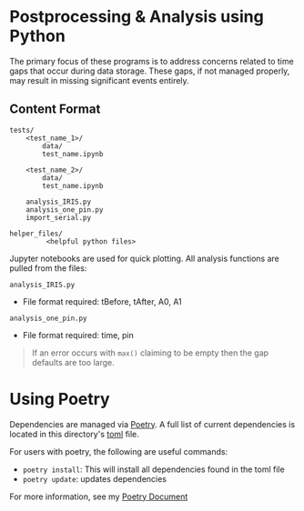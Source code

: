 # Postprocessing & Analysis using Python 
The primary focus of these programs is to address concerns related to time gaps that occur during data storage. These gaps, if not managed properly, may result in missing significant events entirely.
## Content Format
```
tests/
    <test_name_1>/ 
        data/
        test_name.ipynb

    <test_name_2>/ 
        data/
        test_name.ipynb

    analysis_IRIS.py
    analysis_one_pin.py
    import_serial.py

helper_files/ 
         <helpful python files>
```

Jupyter notebooks are used for quick plotting. All analysis functions are pulled from the files: 

`analysis_IRIS.py`
- File format required: tBefore, tAfter, A0, A1

`analysis_one_pin.py`
- File format required: time, pin 
>If an error occurs with `max()` claiming to be empty then the gap defaults are too large. 

# Using Poetry
Dependencies are managed via [Poetry](https://python-poetry.org/docs/). A full list of current dependencies is located in this directory's [toml](https://github.com/Drixitel/Iris-Adafruit-GPS/blob/main/pythonEnv/pyproject.toml) file. 

For users with poetry, the following are useful commands: 
- `poetry install`: This will install all dependencies found in the toml file 
- `poetry update`: updates dependencies

For more information, see my [Poetry Document](https://github.com/Drixitel/Poetry)
